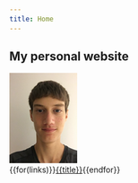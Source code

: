 ```yaml
---
title: Home
---
```


## My personal website

<div class="index-body">
  <img src="/resources/images/Me.png" class="index-me" />

  <div class="index-links"> {{for(links)}}<a href="{{url}}">{{title}}</a>{{endfor}} </div>
</div>
